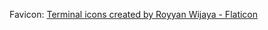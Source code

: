 Favicon: <a href="https://www.flaticon.com/free-icons/terminal" title="terminal icons">Terminal icons created by Royyan Wijaya - Flaticon</a>
